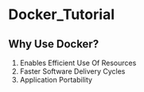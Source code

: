 # Docker_Tutorial


Why Use Docker?
-------------------
1. Enables Efficient Use Of Resources
2. Faster Software Delivery Cycles
3. Application Portability
